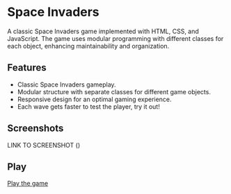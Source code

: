 # Space Invaders 

A classic Space Invaders game implemented with HTML, CSS, and JavaScript. The game uses modular programming with different classes for each object, enhancing maintainability and organization.

## Features

- Classic Space Invaders gameplay.
- Modular structure with separate classes for different game objects.
- Responsive design for an optimal gaming experience.
- Each wave gets faster to test the player, try it out!

## Screenshots

LINK TO SCREENSHOT ()

## Play

[Play the game](kylehek.github.io/space-invaders/)
